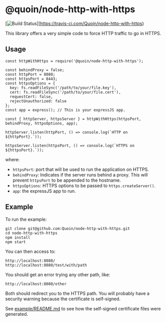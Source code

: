 # @quoin/node-http-with-https

[![Build Status](https://travis-ci.com/Quoin/node-http-with-https.svg?branch=master)][https://travis-ci.com/Quoin/node-http-with-https)

This library offers a very simple code to force HTTP traffic to go in HTTPS.

## Usage

    const httpWithHttps = require('@quoin/node-http-with-https');

    const behindProxy = false;
    const httpPort = 8080;
    const httpsPort = 8443;
    const httpsOptions = {
      key: fs.readFileSync('/path/to/your/file.key'),
      cert: fs.readFileSync('/path/to/your/file.cert'),
      requestCert: false,
      rejectUnauthorized: false
    };
    const app = express(); // This is your expressJS app.

    const { httpServer, httpsServer } = httpWithHttps(httpsPort, behindProxy, httpsOptions, app);

    httpServer.listen(httpPort, () => console.log(`HTTP on ${httpPort}.`));

    httpsServer.listen(httpsPort, () => console.log(`HTTPS on ${httpsPort}.`));

where:

- `httpsPort`: port that will be used to run the application on HTTPS.
- `behindProxy`: Indicates if the server runs behind a proxy. This will prevent
  `httpsPort` to be appended to the hostname.
- `httpsOptions`: HTTPS options to be passed to `https.createServer()`.
- `app`: the expressJS app to run.


## Example


To run the example:

    git clone git@github.com:Quoin/node-http-with-https.git
    cd node-http-with-https
    npm install
    npm start

You can then access to:

    http://localhost:8080/
    http://localhost:8080/test/with/path

You should get an error trying any other path, like:

    http://localhost:8080/other

Both should redirect you to the HTTPS path. You will probably have a security
warning because the certificate is self-signed.

See [example/README.md](example/README.md) to see how the self-signed
certificate files were generated.
